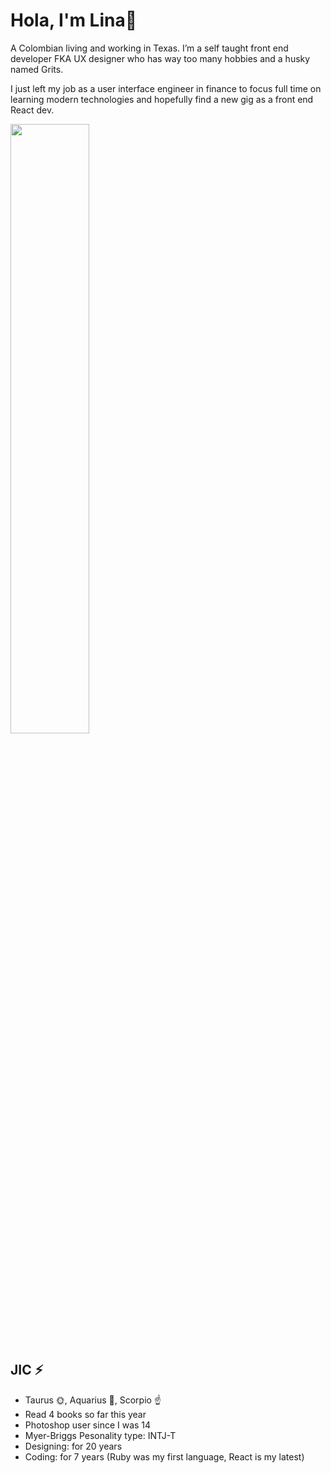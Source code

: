 # Hola, I'm Lina👋

<!--
**linazoo/linazoo** is a ✨ _special_ ✨ repository because its `README.md` (this file) appears on your GitHub profile.-->

A Colombian living and working in Texas. I’m a self taught front end developer FKA UX designer who has way too many hobbies and a husky named Grits. 

I just left my job as a user interface engineer in finance to focus full time on learning modern technologies and hopefully find a new gig as a front end React dev. 


<div><img width=50%"  src="https://img.buzzfeed.com/buzzfeed-static/static/2014-04/tmp/webdr02/3/11/a72d277fcc18112018e393946827bf97-12.jpg?output-format=auto&output-quality=auto"/></div>

## JIC ⚡
- Taurus 🌞, Aquarius 🌚, Scorpio ☝
- Read 4 books so far this year
- Photoshop user since I was 14
- Myer-Briggs Pesonality type: INTJ-T 
- Designing: for 20 years
- Coding: for 7 years (Ruby was my first language, React is my latest)





